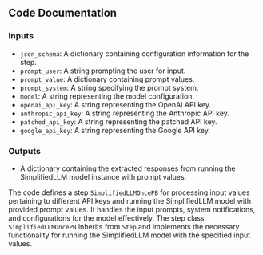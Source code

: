 ## Code Documentation

### Inputs
- `json_schema`: A dictionary containing configuration information for the step.
- `prompt_user`: A string prompting the user for input.
- `prompt_value`: A dictionary containing prompt values.
- `prompt_system`: A string specifying the prompt system.
- `model`: A string representing the model configuration.
- `openai_api_key`: A string representing the OpenAI API key.
- `anthropic_api_key`: A string representing the Anthropic API key.
- `patched_api_key`: A string representing the patched API key.
- `google_api_key`: A string representing the Google API key.

### Outputs
- A dictionary containing the extracted responses from running the SimplifiedLLM model instance with prompt values.

The code defines a step `SimplifiedLLMOncePB` for processing input values pertaining to different API keys and running the SimplifiedLLM model with provided prompt values. It handles the input prompts, system notifications, and configurations for the model effectively. The step class `SimplifiedLLMOncePB` inherits from `Step` and implements the necessary functionality for running the SimplifiedLLM model with the specified input values.